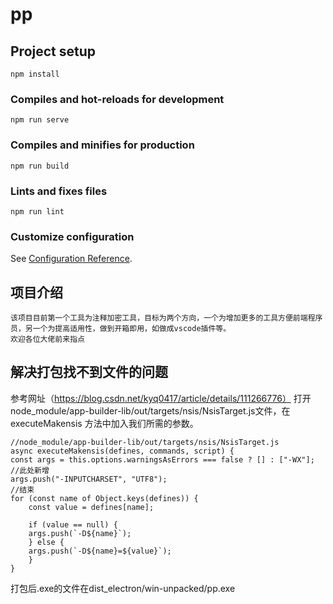 # pp

## Project setup
```
npm install
```

### Compiles and hot-reloads for development
```
npm run serve
```

### Compiles and minifies for production
```
npm run build
```

### Lints and fixes files
```
npm run lint
```

### Customize configuration
See [Configuration Reference](https://cli.vuejs.org/config/).

## 项目介绍
```
该项目目前第一个工具为注释加密工具，目标为两个方向，一个为增加更多的工具方便前端程序员，另一个为提高适用性，做到开箱即用，如做成vscode插件等。
欢迎各位大佬前来指点
```
## 解决打包找不到文件的问题
参考网址（https://blog.csdn.net/kyq0417/article/details/111266776）
打开 node_module/app-builder-lib/out/targets/nsis/NsisTarget.js文件，在 executeMakensis 方法中加入我们所需的参数。
````
//node_module/app-builder-lib/out/targets/nsis/NsisTarget.js
async executeMakensis(defines, commands, script) {
const args = this.options.warningsAsErrors === false ? [] : ["-WX"];
//此处新增
args.push("-INPUTCHARSET", "UTF8");
//结束
for (const name of Object.keys(defines)) {
    const value = defines[name];

    if (value == null) {
    args.push(`-D${name}`);
    } else {
    args.push(`-D${name}=${value}`);
    }
}
````
打包后.exe的文件在dist_electron/win-unpacked/pp.exe